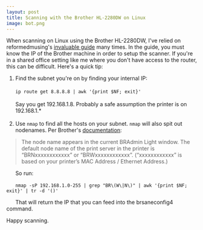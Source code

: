 ```yaml
---
layout: post
title: Scanning with the Brother HL-2280DW on Linux
image: bot.png
---
```


When scanning on Linux using the Brother HL-2280DW, I've relied on reformedmusing's [invaluable guide](https://reformedmusings.wordpress.com/2013/01/26/setting-up-a-brother-hl-2280dw-in-ubuntu-12-10/) many times. In the guide, you must know the IP of the Brother machine in order to setup the scanner. If you're in a shared office setting like me where you don't have access to the router, this can be difficult. Here's a quick tip:

1.  Find the subnet you're on by finding your internal IP: <br/><br/> 
```ip route get 8.8.8.8 | awk '{print $NF; exit}'```<br/><br/>Say you get 192.168.1.8. Probably a safe assumption the printer is on 192.168.1.* <br/><br/>
2.  Use `nmap` to find all the hosts on your subnet. `nmap` will also spit out nodenames. Per Brother's [documentation](https://www.brother-usa.com/VirData/Content/en-US%5CLabelPrinters%5CConsumer%5CNetworkUsersManual%5CNUG_QL710W_720NW_EN.pdf):

>The node name appears in the current BRAdmin Light window. The default node name of the print server
in the printer is “BRNxxxxxxxxxxxx” or “BRWxxxxxxxxxxxx”. (“xxxxxxxxxxxx” is based on your printer’s
MAC Address / Ethernet Address.)

&nbsp;&nbsp;&nbsp;&nbsp;&nbsp;&nbsp;So run:

&nbsp;&nbsp;&nbsp;&nbsp;&nbsp;&nbsp;```nmap -sP 192.168.1.0-255 | grep "BR\(W\|N\)" | awk '{print $NF; exit}' | tr -d '()'```

&nbsp;&nbsp;&nbsp;&nbsp;&nbsp;&nbsp;That will return the IP that you can feed into the brsaneconfig4 command. 

Happy scanning.
